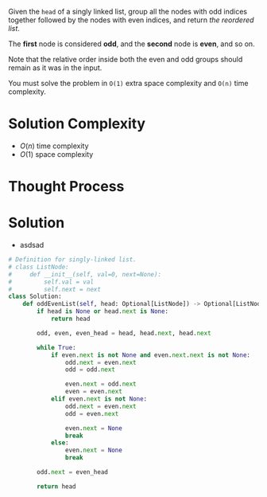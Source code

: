 Given the `head` of a singly linked list, group all the nodes with odd indices together followed by the nodes with even indices, and return _the reordered list_.

The **first** node is considered **odd**, and the **second** node is **even**, and so on.

Note that the relative order inside both the even and odd groups should remain as it was in the input.

You must solve the problem in `O(1)` extra space complexity and `O(n)` time complexity.
# Solution Complexity
- $O(n)$ time complexity
- $O(1)$ space complexity
# Thought Process
# Solution
- asdsad
```Python
# Definition for singly-linked list.
# class ListNode:
#     def __init__(self, val=0, next=None):
#         self.val = val
#         self.next = next
class Solution:
	def oddEvenList(self, head: Optional[ListNode]) -> Optional[ListNode]:
		if head is None or head.next is None:
			return head

		odd, even, even_head = head, head.next, head.next

		while True:
			if even.next is not None and even.next.next is not None:
				odd.next = even.next
				odd = odd.next

				even.next = odd.next
				even = even.next
			elif even.next is not None:
				odd.next = even.next
				odd = even.next

				even.next = None
				break
			else:
				even.next = None
				break

		odd.next = even_head

		return head
```